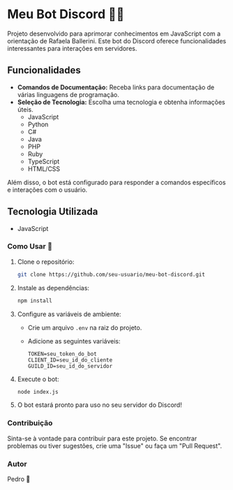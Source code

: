 # Meu Bot Discord 🤖✨

Projeto desenvolvido para aprimorar conhecimentos em JavaScript com a orientação de Rafaela Ballerini. Este bot do Discord oferece funcionalidades interessantes para interações em servidores.

## Funcionalidades

- **Comandos de Documentação:** Receba links para documentação de várias linguagens de programação.
- **Seleção de Tecnologia:** Escolha uma tecnologia e obtenha informações úteis.
  - JavaScript
  - Python
  - C#
  - Java
  - PHP
  - Ruby
  - TypeScript
  - HTML/CSS

Além disso, o bot está configurado para responder a comandos específicos e interações com o usuário.

## Tecnologia Utilizada

- JavaScript

### Como Usar 🚀

1. Clone o repositório:

    ```bash
    git clone https://github.com/seu-usuario/meu-bot-discord.git
    ```

2. Instale as dependências:

    ```bash
    npm install
    ```

3. Configure as variáveis de ambiente:

    - Crie um arquivo `.env` na raiz do projeto.
    - Adicione as seguintes variáveis:

      ```env
      TOKEN=seu_token_do_bot
      CLIENT_ID=seu_id_do_cliente
      GUILD_ID=seu_id_do_servidor
      ```

4. Execute o bot:

    ```bash
    node index.js
    ```

5. O bot estará pronto para uso no seu servidor do Discord!

### Contribuição

Sinta-se à vontade para contribuir para este projeto. Se encontrar problemas ou tiver sugestões, crie uma "Issue" ou faça um "Pull Request".

### Autor

Pedro 🤙
